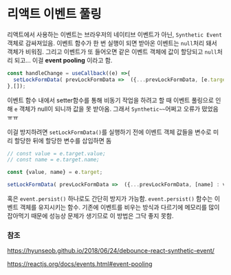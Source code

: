 # 리액트 이벤트 풀링


리액트에서 사용하는 이벤트는 브라우저의 네이티브 이벤트가 아닌, `Synthetic Event` 객체로 감싸져있음.
이벤트 함수가 한 번 실행이 되면 받아온 이벤트는 `null`처리 돼서 객체가 비워짐. 그리고 이벤트가 또 들어오면 같은 이벤트 객체에 값이 할당되고 `null`처리 되고... 이걸 **event pooling** 이라고 함.

```js
const handleChange = useCallback((e) =>{  
  setLockFormData( prevLockFormData =>  ({...prevLockFormData, [e.target.name] : e.target.value}));  
},[]);
```
이벤트 함수 내에서 setter함수를 통해 비동기 작업을 하려고 할 때 이벤트 풀링으로 인해 `e` 객체가 null이 되니까 값을 못 받아옴. 그래서 `Synthetic~~`어쩌고 오류가 떴었음 ㅠㅠ


이걸 방지하려면 `setLockFormData()`를 실행하기 전에 이벤트 객체 값들을 변수로 미리 할당한 뒤에 할당한 변수를 삽입하면 돔

```js
// const value = e.target.value;  
// const name = e.target.name;  

const {value, name} = e.target;

setLockFormData( prevLockFormData =>  ({...prevLockFormData, [name] : value}));
```

혹은 `event.persist()` 하나로도 간단히 방지가 가능함. `event.persist()` 함수는 이벤트 객체를 유지시키는 함수. 기존에 이벤트를 비우는 방식과 다르기에 메모리를 많이 잡아먹기 때문에 성능상 문제가 생기므로 이 방법은 그닥 좋지 못함. 




### 참조

https://hyunseob.github.io/2018/06/24/debounce-react-synthetic-event/

https://reactjs.org/docs/events.html#event-pooling
